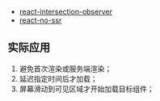 - [react-intersection-observer](https://thebuilder.github.io/react-intersection-observer/)
- [react-no-ssr](https://github.com/kadirahq/react-no-ssr)


## 实际应用

1. 避免首次渲染或服务端渲染；
2. 延迟指定时间后才加载；
3. 屏幕滑动到可见区域才开始加载目标组件；
